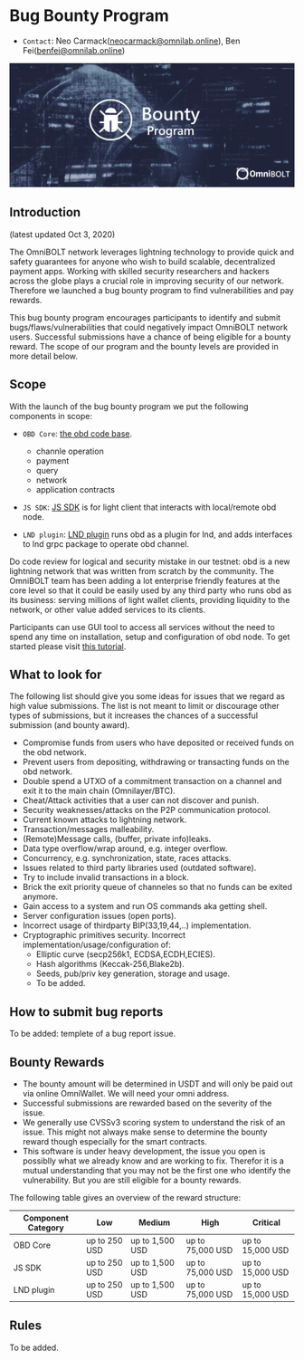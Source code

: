 # Bug Bounty Program

* `Contact`: Neo Carmack(neocarmack@omnilab.online), Ben Fei(benfei@omnilab.online)

<p align="center">
  <img width="750" alt="OmniBOLT-Bug-Bounty" src="assets/omni-bounty.png">
</p>

## Introduction

(latest updated Oct 3, 2020)

The OmniBOLT network leverages lightning technology to provide quick and safety guarantees for anyone who wish to build scalable, decentralized payment apps. Working with skilled security researchers and hackers across the globe plays a crucial role in improving security of our network. Therefore we launched a bug bounty program to find vulnerabilities and pay rewards. 

This bug bounty program encourages participants to identify and submit bugs/flaws/vulnerabilities that could negatively impact OmniBOLT network users. Successful submissions have a chance of being eligible for a bounty reward. The scope of our program and the bounty levels are provided in more detail below.


## Scope

With the launch of the bug bounty program we put the following components in scope:  

 * `OBD Core`: [the obd code base](https://github.com/omnilaboratory/obd).
	* channle operation
	* payment
	* query
	* network
	* application contracts

 * `JS SDK`: [JS SDK](https://omnilaboratory.github.io/obd/#/js-sdk) is for light client that interacts with local/remote obd node.
 * `LND plugin`: [LND plugin](https://github.com/omnilaboratory/lnd) runs obd as a plugin for lnd, and adds interfaces to lnd grpc package to operate obd channel.

 
Do code review for logical and security mistake in our testnet: obd is a new lightning network that was written from scratch by the community. The OmniBOLT team has been adding a lot enterprise friendly features at the core level so that it could be easily used by any third party who runs obd as its business: serving millions of light wallet clients, providing liquidity to the network, or other value added services to its clients. 

Participants can use GUI tool to access all services without the need to spend any time on installation, setup and configuration of obd node. To get started please visit [this tutorial](https://omnilaboratory.github.io/obd/#/GUI-tool).   

 
## What to look for

The following list should give you some ideas for issues that we regard as high value submissions. The list is not meant to limit or discourage other types of submissions, but it increases the chances of a successful submission (and bounty award).

 * Compromise funds from users who have deposited or received funds on the obd network.
 * Prevent users from depositing, withdrawing or transacting funds on the obd network.
 * Double spend a UTXO of a commitment transaction on a channel and exit it to the main chain (Omnilayer/BTC).
 * Cheat/Attack activities that a user can not discover and punish.
 * Security weaknesses/attacks on the P2P communication protocol.
 * Current known attacks to lightning network.
 * Transaction/messages malleability.
 * (Remote)Message calls, (buffer, private info)leaks.
 * Data type overflow/wrap around, e.g. integer overflow.
 * Concurrency, e.g. synchronization, state, races attacks.
 * Issues related to third party libraries used (outdated software).
 * Try to include invalid transactions in a block. 
 * Brick the exit priority queue of channeles so that no funds can be exited anymore. 
 * Gain access to a system and run OS commands aka getting shell.
 * Server configuration issues (open ports).
 * Incorrect usage of thirdparty BIP(33,19,44,..) implementation.
 * Cryptographic primitives security. Incorrect implementation/usage/configuration of:
	 * Elliptic curve (secp256k1, ECDSA,ECDH,ECIES).
	 * Hash algorithms (Keccak-256,Blake2b).
	 * Seeds, pub/priv key generation, storage and usage.
	 * To be added.
 

 

## How to submit bug reports

To be added: templete of a bug report issue.

## Bounty Rewards

 * The bounty amount will be determined in USDT and will only be paid out via online OmniWallet. We will need your omni address.   
 * Successful submissions are rewarded based on the severity of the issue.  
 * We generally use CVSSv3 scoring system to understand the risk of an issue. This might not always make sense to determine the bounty reward though especially for the smart contracts.  
 * This software is under heavy development, the issue you open is possiblly what we already know and are working to fix. Therefor it is a mutual understanding that you may not be the first one who identify the vulnerability. But you are still eligible for a bounty rewards.  


The following table gives an overview of the reward structure:   
				
|  Component Category  |        Low       |      Medium       |        High       |      Critical      | 
|  ------------------  |  --------------  |  ---------------  |  ---------------  |   ---------------  |
|     OBD Core         |  up to 250 USD	  |  up to 1,500 USD  | up to 75,000 USD  |  up to 15,000 USD  | 
|      JS SDK  	       |  up to 250 USD	  |  up to 1,500 USD  | up to 75,000 USD  |  up to 15,000 USD  | 
|    LND plugin        |  up to 250 USD	  |  up to 1,500 USD  | up to 75,000 USD  |  up to 15,000 USD  |
  

## Rules 

To be added.
